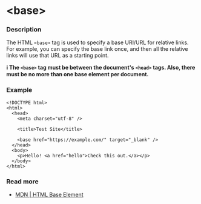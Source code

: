 # &lt;base&gt;

### Description

The HTML `<base>` tag is used to specify a base URI/URL for relative links. For example, you can specify the base link once, and then all the relative links will use that URL as a starting point.

**ℹ️ The `<base>` tag must be between the document's `<head>` tags. Also, there must be no more than one base element per document.**

### **Example**

```markup
<!DOCTYPE html>
<html>
  <head>
    <meta charset="utf-8" />

    <title>Test Site</title>

    <base href="https://example.com/" target="_blank" />
  </head>
  <body>
    <p>Hello! <a href="hello">Check this out.</a></p>
  </body>
</html>
```

### Read more

* [MDN \| HTML Base Element](https://developer.mozilla.org/en-US/docs/Web/HTML/Element/base)

